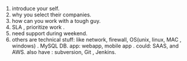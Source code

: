 
1.  introduce your self. 
2. why you select their companies. 
3. how can you work with a tough guy. 
4. SLA ,  prioritize work . 
5. need support during weekend. 
6. others are technical stuff: like network, firewall, OS(unix, linux, MAC , windows) . MySQL DB.  app: webapp, mobile app . 
could: SAAS, and AWS. 
also have : subversion, Git , Jenkins. 
